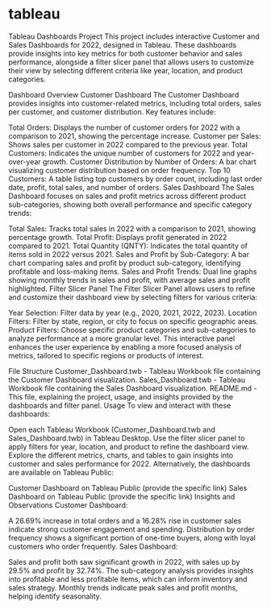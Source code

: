 # tableau
Tableau Dashboards Project
This project includes interactive Customer and Sales Dashboards for 2022, designed in Tableau. These dashboards provide insights into key metrics for both customer behavior and sales performance, alongside a filter slicer panel that allows users to customize their view by selecting different criteria like year, location, and product categories.

Dashboard Overview
Customer Dashboard
The Customer Dashboard provides insights into customer-related metrics, including total orders, sales per customer, and customer distribution. Key features include:

Total Orders: Displays the number of customer orders for 2022 with a comparison to 2021, showing the percentage increase.
Customer per Sales: Shows sales per customer in 2022 compared to the previous year.
Total Customers: Indicates the unique number of customers for 2022 and year-over-year growth.
Customer Distribution by Number of Orders: A bar chart visualizing customer distribution based on order frequency.
Top 10 Customers: A table listing top customers by order count, including last order date, profit, total sales, and number of orders.
Sales Dashboard
The Sales Dashboard focuses on sales and profit metrics across different product sub-categories, showing both overall performance and specific category trends:

Total Sales: Tracks total sales in 2022 with a comparison to 2021, showing percentage growth.
Total Profit: Displays profit generated in 2022 compared to 2021.
Total Quantity (QNTY): Indicates the total quantity of items sold in 2022 versus 2021.
Sales and Profit by Sub-Category: A bar chart comparing sales and profit by product sub-category, identifying profitable and loss-making items.
Sales and Profit Trends: Dual line graphs showing monthly trends in sales and profit, with average sales and profit highlighted.
Filter Slicer Panel
The Filter Slicer Panel allows users to refine and customize their dashboard view by selecting filters for various criteria:

Year Selection: Filter data by year (e.g., 2020, 2021, 2022, 2023).
Location Filters: Filter by state, region, or city to focus on specific geographic areas.
Product Filters: Choose specific product categories and sub-categories to analyze performance at a more granular level.
This interactive panel enhances the user experience by enabling a more focused analysis of metrics, tailored to specific regions or products of interest.

File Structure
Customer_Dashboard.twb - Tableau Workbook file containing the Customer Dashboard visualization.
Sales_Dashboard.twb - Tableau Workbook file containing the Sales Dashboard visualization.
README.md - This file, explaining the project, usage, and insights provided by the dashboards and filter panel.
Usage
To view and interact with these dashboards:

Open each Tableau Workbook (Customer_Dashboard.twb and Sales_Dashboard.twb) in Tableau Desktop.
Use the filter slicer panel to apply filters for year, location, and product to refine the dashboard view.
Explore the different metrics, charts, and tables to gain insights into customer and sales performance for 2022.
Alternatively, the dashboards are available on Tableau Public:

Customer Dashboard on Tableau Public (provide the specific link)
Sales Dashboard on Tableau Public (provide the specific link)
Insights and Observations
Customer Dashboard:

A 26.69% increase in total orders and a 16.28% rise in customer sales indicate strong customer engagement and spending.
Distribution by order frequency shows a significant portion of one-time buyers, along with loyal customers who order frequently.
Sales Dashboard:

Sales and profit both saw significant growth in 2022, with sales up by 29.5% and profit by 32.74%.
The sub-category analysis provides insights into profitable and less profitable items, which can inform inventory and sales strategy.
Monthly trends indicate peak sales and profit months, helping identify seasonality.
